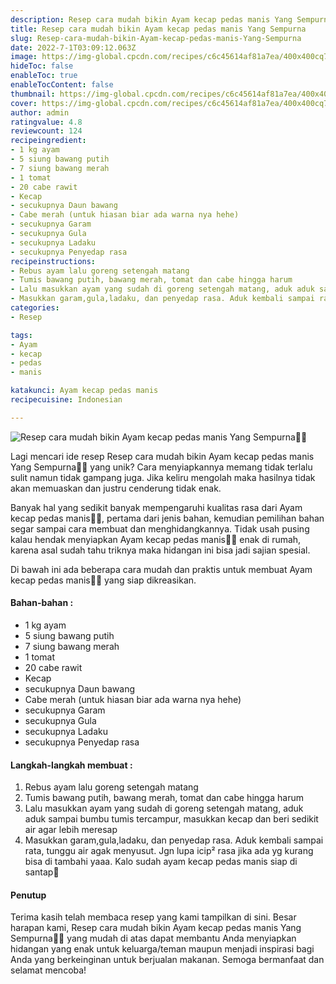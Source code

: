 ```yaml
---
description: Resep cara mudah bikin Ayam kecap pedas manis Yang Sempurna"
title: Resep cara mudah bikin Ayam kecap pedas manis Yang Sempurna
slug: Resep-cara-mudah-bikin-Ayam-kecap-pedas-manis-Yang-Sempurna
date: 2022-7-1T03:09:12.063Z
image: https://img-global.cpcdn.com/recipes/c6c45614af81a7ea/400x400cq70/photo.jpg
hideToc: false
enableToc: true
enableTocContent: false
thumbnail: https://img-global.cpcdn.com/recipes/c6c45614af81a7ea/400x400cq70/photo.jpg
cover: https://img-global.cpcdn.com/recipes/c6c45614af81a7ea/400x400cq70/photo.jpg
author: admin
ratingvalue: 4.8
reviewcount: 124
recipeingredient:
- 1 kg ayam
- 5 siung bawang putih
- 7 siung bawang merah
- 1 tomat
- 20 cabe rawit
- Kecap
- secukupnya Daun bawang
- Cabe merah (untuk hiasan biar ada warna nya hehe)
- secukupnya Garam
- secukupnya Gula
- secukupnya Ladaku
- secukupnya Penyedap rasa
recipeinstructions:
- Rebus ayam lalu goreng setengah matang
- Tumis bawang putih, bawang merah, tomat dan cabe hingga harum
- Lalu masukkan ayam yang sudah di goreng setengah matang, aduk aduk sampai bumbu tumis tercampur, masukkan kecap dan beri sedikit air agar lebih meresap
- Masukkan garam,gula,ladaku, dan penyedap rasa. Aduk kembali sampai rata, tunggu air agak menyusut. Jgn lupa icip² rasa jika ada yg kurang bisa di tambahi yaaa. Kalo sudah ayam kecap pedas manis siap di santap🤗
categories:
- Resep

tags:
- Ayam
- kecap
- pedas
- manis

katakunci: Ayam kecap pedas manis
recipecuisine: Indonesian

---
```


![Resep cara mudah bikin Ayam kecap pedas manis Yang Sempurna👩‍🍳](https://img-global.cpcdn.com/recipes/c6c45614af81a7ea/400x400cq70/photo.jpg)

Lagi mencari ide resep Resep cara mudah bikin Ayam kecap pedas manis Yang Sempurna👩‍🍳 yang unik? Cara menyiapkannya memang tidak terlalu sulit namun tidak gampang juga. Jika keliru mengolah maka hasilnya tidak akan memuaskan dan justru cenderung tidak enak.

Banyak hal yang sedikit banyak mempengaruhi kualitas rasa dari Ayam kecap pedas manis👩‍🍳, pertama dari jenis bahan, kemudian pemilihan bahan segar sampai cara membuat dan menghidangkannya. Tidak usah pusing kalau hendak menyiapkan Ayam kecap pedas manis👩‍🍳 enak di rumah, karena asal sudah tahu triknya maka hidangan ini bisa jadi sajian spesial.

Di bawah ini ada beberapa cara mudah dan praktis untuk membuat Ayam kecap pedas manis👩‍🍳 yang siap dikreasikan.

<!--inarticleads1-->

#### Bahan-bahan :

- 1 kg ayam
- 5 siung bawang putih
- 7 siung bawang merah
- 1 tomat
- 20 cabe rawit
- Kecap
- secukupnya Daun bawang
- Cabe merah (untuk hiasan biar ada warna nya hehe)
- secukupnya Garam
- secukupnya Gula
- secukupnya Ladaku
- secukupnya Penyedap rasa

<!--inarticleads2-->

#### Langkah-langkah membuat :

1. Rebus ayam lalu goreng setengah matang
1. Tumis bawang putih, bawang merah, tomat dan cabe hingga harum
1. Lalu masukkan ayam yang sudah di goreng setengah matang, aduk aduk sampai bumbu tumis tercampur, masukkan kecap dan beri sedikit air agar lebih meresap
1. Masukkan garam,gula,ladaku, dan penyedap rasa. Aduk kembali sampai rata, tunggu air agak menyusut. Jgn lupa icip² rasa jika ada yg kurang bisa di tambahi yaaa. Kalo sudah ayam kecap pedas manis siap di santap🤗

#### Penutup

Terima kasih telah membaca resep yang kami tampilkan di sini. Besar harapan kami, Resep cara mudah bikin Ayam kecap pedas manis Yang Sempurna👩‍🍳 yang mudah di atas dapat membantu Anda menyiapkan hidangan yang enak untuk keluarga/teman maupun menjadi inspirasi bagi Anda yang berkeinginan untuk berjualan makanan. Semoga bermanfaat dan selamat mencoba!